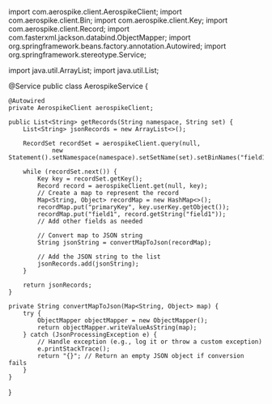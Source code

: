 import com.aerospike.client.AerospikeClient;
import com.aerospike.client.Bin;
import com.aerospike.client.Key;
import com.aerospike.client.Record;
import com.fasterxml.jackson.databind.ObjectMapper;
import org.springframework.beans.factory.annotation.Autowired;
import org.springframework.stereotype.Service;

import java.util.ArrayList;
import java.util.List;

@Service
public class AerospikeService {

    @Autowired
    private AerospikeClient aerospikeClient;

    public List<String> getRecords(String namespace, String set) {
        List<String> jsonRecords = new ArrayList<>();

        RecordSet recordSet = aerospikeClient.query(null,
                new Statement().setNamespace(namespace).setSetName(set).setBinNames("field1"));

        while (recordSet.next()) {
            Key key = recordSet.getKey();
            Record record = aerospikeClient.get(null, key);
            // Create a map to represent the record
            Map<String, Object> recordMap = new HashMap<>();
            recordMap.put("primaryKey", key.userKey.getObject());
            recordMap.put("field1", record.getString("field1"));
            // Add other fields as needed

            // Convert map to JSON string
            String jsonString = convertMapToJson(recordMap);
            
            // Add the JSON string to the list
            jsonRecords.add(jsonString);
        }

        return jsonRecords;
    }

    private String convertMapToJson(Map<String, Object> map) {
        try {
            ObjectMapper objectMapper = new ObjectMapper();
            return objectMapper.writeValueAsString(map);
        } catch (JsonProcessingException e) {
            // Handle exception (e.g., log it or throw a custom exception)
            e.printStackTrace();
            return "{}"; // Return an empty JSON object if conversion fails
        }
    }
}
